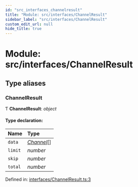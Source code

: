 ```yaml
---
id: "src_interfaces_channelresult"
title: "Module: src/interfaces/ChannelResult"
sidebar_label: "src/interfaces/ChannelResult"
custom_edit_url: null
hide_title: true
---
```


# Module: src/interfaces/ChannelResult

## Type aliases

### ChannelResult

Ƭ **ChannelResult**: *object*

#### Type declaration:

| Name | Type |
| :------ | :------ |
| `data` | [*Channel*](src_interfaces_channel.md#channel)[] |
| `limit` | *number* |
| `skip` | *number* |
| `total` | *number* |

Defined in: [interfaces/ChannelResult.ts:3](https://github.com/xr3ngine/xr3ngine/blob/7e8e151f1/packages/common/src/interfaces/ChannelResult.ts#L3)
